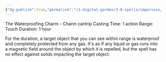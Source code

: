 ```yaml
---
{"dg-publish":true,"permalink":"/1-digital-garden/3-0-spells/impervius/"}
---
```


The Waterproofing Charm - Charm cantrip 
Casting Time: 1 action 
Range: Touch 
Duration: 1 hour 

For the duration, a target object that you can see within range is waterproof and completely protected from any gas. It's as if any liquid or gas runs into a magnetic field around the object by which it is repelled, but the spell has no effect against solids impacting the target object.